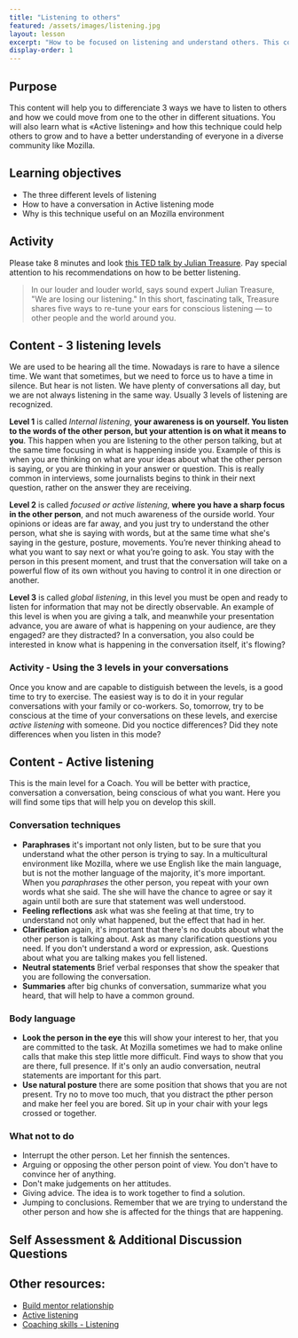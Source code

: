 ```yaml
---
title: "Listening to others"
featured: /assets/images/listening.jpg
layout: lesson
excerpt: "How to be focused on listening and understand others. This content will help you to differenciate 3 ways we have to listen to others and how we could move from one to the other in different situations."
display-order: 1
---
```

## Purpose

This content will help you to differenciate 3 ways we have to listen to others and how we could move from one to the other in different situations. You will also learn what is «Active listening» and how this technique could help others to grow and to have a better understanding of everyone in a diverse community like Mozilla.

## Learning objectives

* The three different levels of listening
* How to have a conversation in Active listening mode
* Why is this technique useful on an Mozilla environment

## Activity

Please take 8 minutes and look [this TED talk by Julian Treasure](https://www.ted.com/talks/julian_treasure_5_ways_to_listen_better). Pay special attention to his recommendations on how to be better listening.

> In our louder and louder world, says sound expert Julian Treasure, "We are losing our listening." In this short, fascinating talk, Treasure shares five ways to re-tune your ears for conscious listening — to other people and the world around you.

## Content - 3 listening levels

We are used to be hearing all the time. Nowadays is rare to have a silence time. We want that sometimes, but we need to force us to have a time in silence. But hear is not listen. We have plenty of conversations all day, but we are not always listening in the same way. Usually 3 levels of listening are recognized.

**Level 1** is called *Internal listening*, **your awareness is on yourself. You listen to the words of the other person, but your attention is on what it means to you**. This happen when you are listening to the other person talking, but at the same time focusing in what is happening inside you. Example of this is when you are thinking on what are your ideas about what the other person is saying, or you are thinking in your answer or question. This is really common in interviews, some journalists begins to think in their next question, rather on the answer they are receiving.

**Level 2** is called *focused or active listening*, **where you have a sharp focus in the other person**, and not much awareness of the ourside world. Your opinions or ideas are far away, and you just try to understand the other person, what she is saying with words, but at the same time what she's saying in the gesture, posture, movements. You’re never thinking ahead to what you want to say next or what you’re going to ask. You stay with the person in this present moment, and trust that the conversation will take on a powerful flow of its own without you having to control it in one direction or another.

**Level 3** is called *global listening*, in this level you must be open and ready to listen for information that may not be directly observable. An example of this level is when you are giving a talk, and meanwhile your presentation advance, you are aware of what is happening on your audience, are they engaged? are they distracted? In a conversation, you also could be interested in know what is happening in the conversation itself, it's flowing?

### Activity - Using the 3 levels in your conversations

Once you know and are capable to distiguish between the levels, is a good time to try to exercise. The easiest way is to do it in your regular conversations with your family or co-workers. So, tomorrow, try to be conscious at the time of your conversations on these levels, and exercise *active listening* with someone. Did you noctice differences? Did they note differences when you listen in this mode?

## Content - Active listening

This is the main level for a Coach. You will be better with practice, conversation a conversation, being conscious of what you want. Here you will find some tips that will help you on develop this skill.

### Conversation techniques

* **Paraphrases** it's important not only listen, but to be sure that you understand what the other person is trying to say. In a multicultural environment like Mozilla, where we use English like the main language, but is not the mother language of the majority, it's more important. When you *paraphrases* the other person, you repeat with your own words what she said. The she will have the chance to agree or say it again until both are sure that statement was well understood.
* **Feeling reflections** ask what was she feeling at that time, try to understand not only what happened, but the effect that had in her.
* **Clarification** again, it's important that there's no doubts about what the other person is talking about. Ask as many clarification questions you need. If you don't understand a word or expression, ask. Questions about what you are talking makes you fell listened.
* **Neutral statements** Brief verbal responses that show the speaker that you are following the conversation.
* **Summaries** after big chunks of conversation, summarize what you heard, that will help to have a common ground.

### Body language

* **Look the person in the eye** this will show your interest to her, that you are committed to the task. At Mozilla sometimes we had to make online calls that make this step little more difficult. Find ways to show that you are there, full presence. If it's only an audio conversation, neutral statements are important for this part.
* **Use natural posture** there are some position that shows that you are not present. Try no to move too much, that you distract the pther person and make her feel you are bored. Sit up in your chair with your legs crossed or together.

### What not to do
* Interrupt the other person. Let her finnish the sentences.
* Arguing or opposing the other person point of view. You don't have to convince her of anything.
* Don't make judgements on her attitudes.
* Giving advice. The idea is to work together to find a solution.
* Jumping to conclusions. Remember that we are trying to understand the other person and how she is affected for the things that are happening.

## Self Assessment & Additional Discussion Questions


## Other resources:
* [Build mentor relationship](http://ctb.ku.edu/en/table-of-contents/implement/youth-mentoring/build-mentor-relationships/main)
* [Active listening](https://www.mindtools.com/CommSkll/ActiveListening.htm)
* [Coaching skills - Listening](http://www.coactive.com/learning-hub/fundamentals/res/FUN-Topics/FUN-Co-Active-Coaching-Skills-Listening.pdf)
